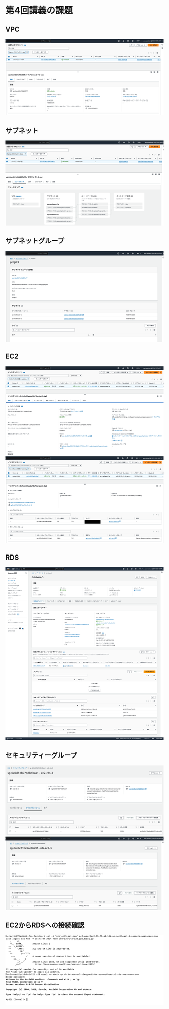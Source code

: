 # 第4回講義の課題
## VPC
![](/images/lecture04-images/vpc-3.png)

## サブネット
![](/images/lecture04-images/vpc-r.png)

## サブネットグループ
![](/images/lecture04-images/rds-subnet-g.png)

## EC2
![](/images/lecture04-images/ec2-3.png)
![](/images/lecture04-images/ec2-s.png)

## RDS
![](/images/lecture04-images/database.png)

## セキュリティーグループ
![](/images/lecture04-images/sg-ec2-rds.png)
![](/images/lecture04-images/sg-rds-ec2.png)

## EC2からRDSへの接続確認
![](/images/lecture04-images/ec2-rds-connnection.png)